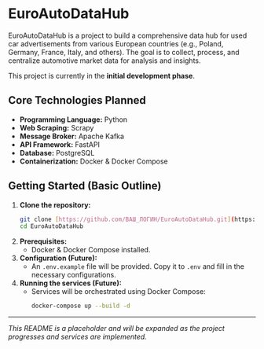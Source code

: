 # EuroAutoDataHub

EuroAutoDataHub is a project to build a comprehensive data hub for used car advertisements from various European countries (e.g., Poland, Germany, France, Italy, and others). The goal is to collect, process, and centralize automotive market data for analysis and insights.

This project is currently in the **initial development phase**.

## Core Technologies Planned

* **Programming Language:** Python
* **Web Scraping:** Scrapy
* **Message Broker:** Apache Kafka
* **API Framework:** FastAPI
* **Database:** PostgreSQL
* **Containerization:** Docker & Docker Compose

## Getting Started (Basic Outline)

1.  **Clone the repository:**
    ```bash
    git clone [https://github.com/ВАШ_ЛОГИН/EuroAutoDataHub.git](https://github.com/ВАШ_ЛОГИН/EuroAutoDataHub.git)
    cd EuroAutoDataHub
    ```
2.  **Prerequisites:**
    * Docker & Docker Compose installed.
3.  **Configuration (Future):**
    * An `.env.example` file will be provided. Copy it to `.env` and fill in the necessary configurations.
4.  **Running the services (Future):**
    * Services will be orchestrated using Docker Compose:
        ```bash
        docker-compose up --build -d
        ```

---

_This README is a placeholder and will be expanded as the project progresses and services are implemented._

